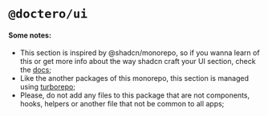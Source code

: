 # `@doctero/ui`

#### Some notes:
  * This section is inspired by @shadcn/monorepo, so if you wanna learn of this or get more info about the way shadcn craft your UI section, check the [docs](https://ui.shadcn.com/docs/monorepo);
  * Like the another packages of this monorepo, this section is managed using [turborepo](https://turbo.build/repo/docs);
  * Please, do not add any files to this package that are not components, hooks, helpers or another file that not be common to all apps; 
